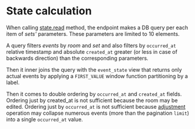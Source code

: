 # State calculation

When calling [state.read](../api/state/read.md) method, the endpoint makes a DB query per each
item of _sets'_ parameters. These parameters are limited to 10 elements.

A query filters _events_ by _room_ and _set_ and also filters by `occurred_at` relative
timestamp and absolute `created_at` greater (or less in case of backwards direction) than the
corresponding parameters.

Then it inner joins the query with the `event_state` view that returns only actual events by
applying a `FIRST_VALUE` window function partitioning by a label.

Then it comes to double ordering by `occurred_at` and `created_at` fields. Ordering just by
created_at is not sufficient because the room may be edited. Ordering just by `occurred_at`
is not sufficient because [adjustment](room_adjustment.md) operation may collapse numerous events
(more than the pagination `limit`) into a single `occurred_at` value.
